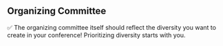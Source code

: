 ## Organizing Committee
✅ The organizing committee itself should reflect the diversity you want to create in your conference! 
Prioritizing diversity starts with you.
